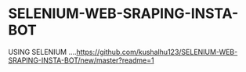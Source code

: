 # SELENIUM-WEB-SRAPING-INSTA-BOT
USING SELENIUM ....https://github.com/kushalhu123/SELENIUM-WEB-SRAPING-INSTA-BOT/new/master?readme=1
